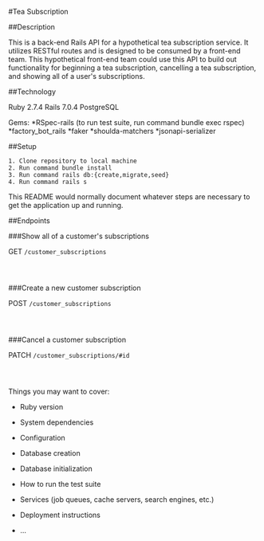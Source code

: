 #Tea Subscription

##Description

This is a back-end Rails API for a hypothetical tea subscription service. It utilizes RESTful routes and is designed to be consumed by a front-end team. This hypothetical front-end team could use this API to build out functionality for beginning a tea subscription, cancelling a tea subscription, and showing all of a user's subscriptions.

##Technology

Ruby 2.7.4
Rails 7.0.4
PostgreSQL

Gems:
*RSpec-rails (to run test suite, run command bundle exec rspec)
*factory_bot_rails
*faker
*shoulda-matchers
*jsonapi-serializer

##Setup

 ``` 
1. Clone repository to local machine
2. Run command bundle install
3. Run command rails db:{create,migrate,seed}
4. Run command rails s
 ``` 

This README would normally document whatever steps are necessary to get the
application up and running.

##Endpoints

###Show all of a customer's subscriptions

GET `/customer_subscriptions`

```



```

###Create a new customer subscription

POST `/customer_subscriptions`

```



```

###Cancel a customer subscription

PATCH `/customer_subscriptions/#id`

```



```

Things you may want to cover:

* Ruby version

* System dependencies

* Configuration

* Database creation

* Database initialization

* How to run the test suite

* Services (job queues, cache servers, search engines, etc.)

* Deployment instructions

* ...
